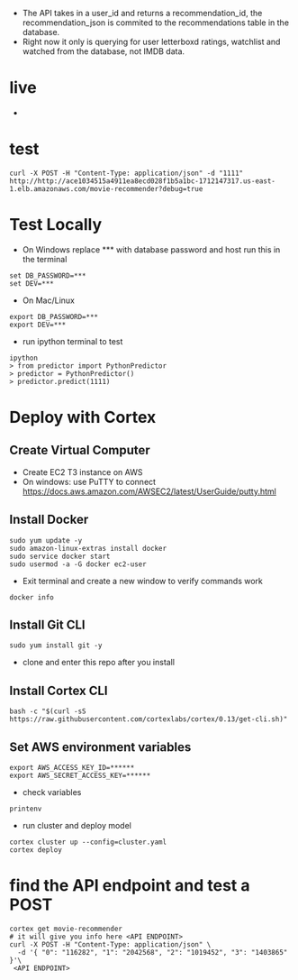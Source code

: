 - The API takes in a user_id and returns a recommendation_id, the recommendation_json is commited to the recommendations table in the database.
- Right now it only is querying for user letterboxd ratings, watchlist and watched from the database, not IMDB data. 


# live 
- 

# test
``` 
curl -X POST -H "Content-Type: application/json" -d "1111" http://http://ace1034515a4911ea8ecd028f1b5a1bc-1712147317.us-east-1.elb.amazonaws.com/movie-recommender?debug=true
```

# Test Locally

- On Windows replace *** with database password and host run this in the terminal
```
set DB_PASSWORD=***
set DEV=***
```

- On Mac/Linux
```
export DB_PASSWORD=***
export DEV=***
```
- run ipython terminal to test 

```
ipython 
> from predictor import PythonPredictor
> predictor = PythonPredictor()
> predictor.predict(1111)
```

# Deploy with Cortex 

## Create Virtual Computer 
- Create EC2 T3 instance on AWS 
- On windows: use PuTTY to connect https://docs.aws.amazon.com/AWSEC2/latest/UserGuide/putty.html

## Install Docker 
```
sudo yum update -y
sudo amazon-linux-extras install docker
sudo service docker start
sudo usermod -a -G docker ec2-user
```
- Exit terminal and create a new window to verify commands work
``` 
docker info
```
## Install Git CLI

```
sudo yum install git -y
```
- clone and enter this repo after you install 

## Install Cortex  CLI

```
bash -c "$(curl -sS https://raw.githubusercontent.com/cortexlabs/cortex/0.13/get-cli.sh)"
```
## Set AWS environment variables 

```
export AWS_ACCESS_KEY_ID=******
export AWS_SECRET_ACCESS_KEY=******
```


- check variables 
```
printenv
```

- run cluster and deploy model 
```
cortex cluster up --config=cluster.yaml
cortex deploy

```
# find the API endpoint and test a POST
```
cortex get movie-recommender 
# it will give you info here <API ENDPOINT>
curl -X POST -H "Content-Type: application/json" \
  -d '{ "0": "116282", "1": "2042568", "2": "1019452", "3": "1403865" }'\
 <API ENDPOINT>
 ```

